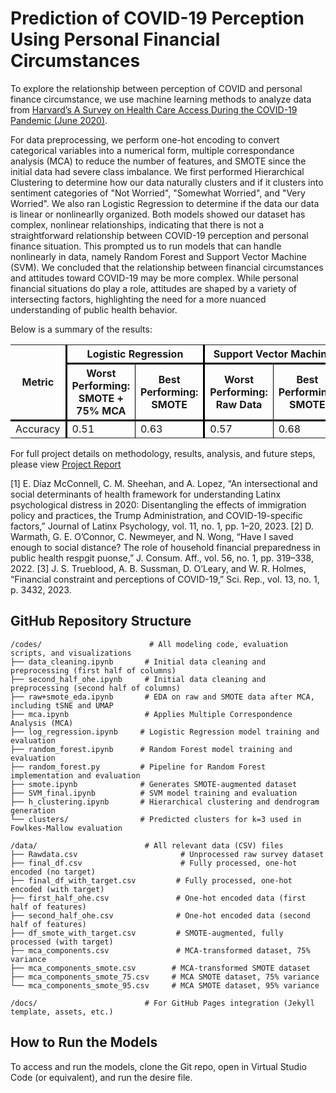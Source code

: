 # Prediction of COVID-19 Perception Using Personal Financial Circumstances

To explore the relationship between perception of COVID and personal finance circumstance, we use machine learning methods to analyze data from [Harvard’s A Survey on Health Care Access During the COVID-19 Pandemic (June 2020)](https/dataverse.harvard.edu/dataset.xhtml?persistentId=doi:10.7910/DVN/XCKM0V). 

For data preprocessing, we perform one-hot encoding to convert categorical variables into a numerical form, multiple correspondance analysis (MCA) to reduce the number of features, and SMOTE since the initial data had severe class imbalance. We first performed Hierarchical Clustering to determine how our data naturally clusters and if it clusters into sentiment categories of "Not Worried", "Somewhat Worried", and "Very Worried". We also ran Logistic Regression to determine if the data our data is linear or nonlinearlly organized. Both models showed our dataset has complex, nonlinear relationships, indicating that there is not a straightforward relationship between COVID-19 perception and personal finance situation. This prompted us to run models that can handle nonlinearly in data, namely Random Forest and Support Vector Machine (SVM). We concluded that the relationship between financial circumstances and attitudes toward COVID-19 may be more complex. While personal financial situations do play a role, attitudes are shaped by a variety of intersecting factors, highlighting the need for a more nuanced understanding of public health behavior.

Below is a summary of the results:


<table cellspacing="0" cellpadding="6" style="border-collapse: collapse; width: 100%;">
  <thead>
    <tr>
      <th rowspan="2" style="border-bottom: 3px solid black; border-right: 3px solid black;">Metric</th>
      <th colspan="2" style="border-bottom: 3px solid black; border-right: 3px solid black;">Logistic Regression</th>
      <th colspan="2" style="border-bottom: 3px solid black; border-right: 3px solid black;">Support Vector Machine</th>
      <th colspan="2" style="border-bottom: 3px solid black; border-right: 3px solid black;">Random Forest</th>
    </tr>
    <tr>
      <th style="border-bottom: 1px solid black; border-right: 1px solid black;">Worst Performing: SMOTE + 75% MCA</th>
      <th style="border-bottom: 3px solid black; border-right: 3px solid black;">Best Performing: SMOTE</th>
      <th style="border-bottom: 1px solid black; border-right: 1px solid black;">Worst Performing: Raw Data</th>
      <th style="border-bottom: 3px solid black; border-right: 3px solid black;">Best Performing: SMOTE</th>
      <th style="border-bottom: 1px solid black; border-right: 1px solid black;">Worst Performing: Raw Data</th>
      <th style="border-bottom: 3px solid black; border-right: 3px solid black;">Best Performing: SMOTE</th>
    </tr>
  </thead>
  <tbody>
    <tr>
      <td style="border-right: 3px solid black; border-top: 3px solid black;">Accuracy</td>
      <td style="border-top: 3px solid black; border-right: 1px solid black">0.51</td>
      <td style="border-top: 3px solid black; border-right: 3px solid black">0.63</td>
      <td style="border-right: 1px solid black; border-top: 3px solid black;">0.57</td>
      <td style="border-top: 3px solid black; border-right: 3px solid black">0.68</td>
      <td style="border-right: 1px solid black; border-top: 3px solid black">0.58</td>
      <td style="border-top: 3px solid black; border-right: 3px solid black">0.73</td>
    </tr>
  </tbody>
</table>

For full project details on methodology, results, analysis, and future steps, please view [Project Report]()


[1] E. Díaz McConnell, C. M. Sheehan, and A. Lopez, “An intersectional and social determinants of health framework for understanding Latinx psychological distress in 2020: Disentangling the effects of immigration policy and practices, the Trump Administration, and COVID-19-specific factors,” Journal of Latinx Psychology, vol. 11, no. 1, pp. 1–20, 2023.
[2] D. Warmath, G. E. O’Connor, C. Newmeyer, and N. Wong, “Have I saved enough to social distance? The role of household financial preparedness in public health respgit puonse,” J. Consum. Aff., vol. 56, no. 1, pp. 319–338, 2022.
[3] J. S. Trueblood, A. B. Sussman, D. O’Leary, and W. R. Holmes, “Financial constraint and perceptions of COVID-19,” Sci. Rep., vol. 13, no. 1, p. 3432, 2023.


## GitHub Repository Structure
```
/codes/                        # All modeling code, evaluation scripts, and visualizations
├── data_cleaning.ipynb       # Initial data cleaning and preprocessing (first half of columns)
├── second_half_ohe.ipynb     # Initial data cleaning and preprocessing (second half of columns)
├── raw+smote_eda.ipynb       # EDA on raw and SMOTE data after MCA, including tSNE and UMAP
├── mca.ipynb                 # Applies Multiple Correspondence Analysis (MCA)
├── log_regression.ipynb     # Logistic Regression model training and evaluation
├── random_forest.ipynb      # Random Forest model training and evaluation
├── random_forest.py         # Pipeline for Random Forest implementation and evaluation
├── smote.ipynb              # Generates SMOTE-augmented dataset
├── SVM_final.ipynb          # SVM model training and evaluation
├── h_clustering.ipynb       # Hierarchical clustering and dendrogram generation
└── clusters/                # Predicted clusters for k=3 used in Fowlkes-Mallow evaluation

/data/                        # All relevant data (CSV) files
├── Rawdata.csv                       # Unprocessed raw survey dataset
├── final_df.csv                      # Fully processed, one-hot encoded (no target)
├── final_df_with_target.csv         # Fully processed, one-hot encoded (with target)
├── first_half_ohe.csv               # One-hot encoded data (first half of features)
├── second_half_ohe.csv              # One-hot encoded data (second half of features)
├── df_smote_with_target.csv         # SMOTE-augmented, fully processed (with target)
├── mca_components.csv               # MCA-transformed dataset, 75% variance
├── mca_components_smote.csv        # MCA-transformed SMOTE dataset
├── mca_components_smote_75.csv     # MCA SMOTE dataset, 75% variance
└── mca_components_smote_95.csv     # MCA SMOTE dataset, 95% variance

/docs/                        # For GitHub Pages integration (Jekyll template, assets, etc.)
```
## How to Run the Models

To access and run the models, clone the Git repo, open in Virtual Studio Code (or equivalent), and run the desire file.

